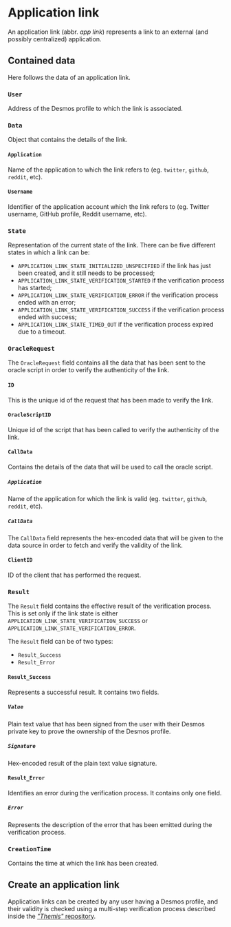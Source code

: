 # Application link
An application link (abbr. _app link_) represents a link to an external (and possibly centralized) application.

## Contained data
Here follows the data of an application link.

### `User`
Address of the Desmos profile to which the link is associated. 

### `Data`
Object that contains the details of the link. 

#### `Application`
Name of the application to which the link refers to (eg. `twitter`, `github`, `reddit`, etc). 

#### `Username`
Identifier of the application account which the link refers to (eg. Twitter username, GitHub profile, Reddit username, etc).

### `State`
Representation of the current state of the link. There can be five different states in which a link can be: 

- `APPLICATION_LINK_STATE_INITIALIZED_UNSPECIFIED` if the link has just been created, and it still needs to be processed; 
- `APPLICATION_LINK_STATE_VERIFICATION_STARTED` if the verification process has started; 
- `APPLICATION_LINK_STATE_VERIFICATION_ERROR` if the verification process ended with an error; 
- `APPLICATION_LINK_STATE_VERIFICATION_SUCCESS` if the verification process ended with success;
- `APPLICATION_LINK_STATE_TIMED_OUT` if the verification process expired due to a timeout. 

### `OracleRequest`
The `OracleRequest` field contains all the data that has been sent to the oracle script in order to verify the authenticity of the link. 

#### `ID`
This is the unique id of the request that has been made to verify the link. 

#### `OracleScriptID`
Unique id of the script that has been called to verify the authenticity of the link. 

#### `CallData`
Contains the details of the data that will be used to call the oracle script. 

##### `Application`
Name of the application for which the link is valid (eg. `twitter`, `github`, `reddit`, etc). 

##### `CallData`
The `CallData` field represents the hex-encoded data that will be given to the data source in order to fetch and verify the validity of the link. 

#### `ClientID`
ID of the client that has performed the request.

### `Result`
The `Result` field contains the effective result of the verification process. This is set only if the link state is either `APPLICATION_LINK_STATE_VERIFICATION_SUCCESS` or `APPLICATION_LINK_STATE_VERIFICATION_ERROR`. 

The `Result` field can be of two types: 
- `Result_Success`
- `Result_Error`

#### `Result_Success`
Represents a successful result. It contains two fields. 

##### `Value`
Plain text value that has been signed from the user with their Desmos private key to prove the ownership of the Desmos profile. 

##### `Signature`
Hex-encoded result of the plain text value signature. 

#### `Result_Error`
Identifies an error during the verification process. It contains only one field.

##### `Error`
Represents the description of the error that has been emitted during the verification process.

### `CreationTime`
Contains the time at which the link has been created. 

## Create an application link
Application links can be created by any user having a Desmos profile, and their validity is checked using a multi-step verification process described inside the [_"Themis"_ repository](https://github.com/desmos-labs/themis). 